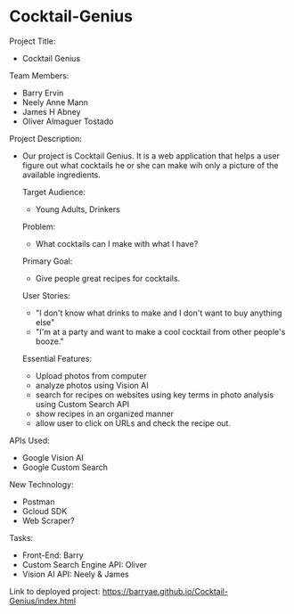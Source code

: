 # Cocktail-Genius

Project Title:
- Cocktail Genius

Team Members:
- Barry Ervin
- Neely Anne Mann
- James H Abney
- Oliver Almaguer Tostado

Project Description:
- Our project is Cocktail Genius. It is a web application that helps 
    a user figure out what cocktails he or she can make wih only a
    picture of the available ingredients. 

    Target Audience: 
    - Young Adults, Drinkers

    Problem: 
    - What cocktails can I make with what I have?

    Primary Goal: 
    - Give people great recipes for cocktails.

    User Stories:
    - "I don't know what drinks to make and I don't want to buy anything else"
    - "I'm at a party and want to make a cool cocktail from other people's booze."

    Essential Features:
    - Upload photos from computer
    - analyze photos using Vision AI
    - search for recipes on websites using key terms in photo analysis using Custom Search API
    - show recipes in an organized manner
    - allow user to click on URLs and check the recipe out.

APIs Used:
- Google Vision AI
- Google Custom Search

New Technology:
- Postman
- Gcloud SDK
- Web Scraper?

Tasks:
- Front-End: Barry 
- Custom Search Engine API: Oliver
- Vision AI API: Neely & James

Link to deployed project: https://barryae.github.io/Cocktail-Genius/index.html